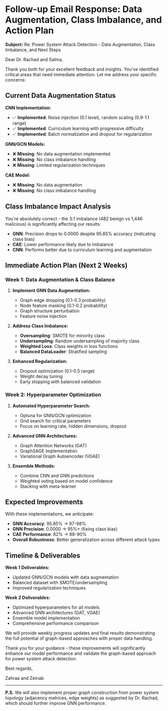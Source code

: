 # Follow-up Email Response: Data Augmentation, Class Imbalance, and Action Plan

**Subject:** Re: Power System Attack Detection - Data Augmentation, Class Imbalance, and Next Steps

Dear Dr. Rachad and Salma,

Thank you both for your excellent feedback and insights. You've identified critical areas that need immediate attention. Let me address your specific concerns:

## Current Data Augmentation Status

**CNN Implementation:**
- ✅ **Implemented**: Noise injection (0.1 level), random scaling (0.9-1.1 range)
- ✅ **Implemented**: Curriculum learning with progressive difficulty
- ✅ **Implemented**: Batch normalization and dropout for regularization

**GNN/GCN Models:**
- ❌ **Missing**: No data augmentation implemented
- ❌ **Missing**: No class imbalance handling
- ❌ **Missing**: Limited regularization techniques

**CAE Model:**
- ❌ **Missing**: No data augmentation
- ❌ **Missing**: No class imbalance handling

## Class Imbalance Impact Analysis

You're absolutely correct - the 3:1 imbalance (482 benign vs 1,446 malicious) is significantly affecting our results:

- **GNN**: Precision drops to 0.0000 despite 95.85% accuracy (indicating class bias)
- **CAE**: Lower performance likely due to imbalance
- **CNN**: Performs better due to curriculum learning and augmentation

## Immediate Action Plan (Next 2 Weeks)

### Week 1: Data Augmentation & Class Balance
1. **Implement GNN Data Augmentation:**
   - Graph edge dropping (0.1-0.3 probability)
   - Node feature masking (0.1-0.2 probability)
   - Graph structure perturbation
   - Feature noise injection

2. **Address Class Imbalance:**
   - **Oversampling**: SMOTE for minority class
   - **Undersampling**: Random undersampling of majority class
   - **Weighted Loss**: Class weights in loss functions
   - **Balanced DataLoader**: Stratified sampling

3. **Enhanced Regularization:**
   - Dropout optimization (0.1-0.5 range)
   - Weight decay tuning
   - Early stopping with balanced validation

### Week 2: Hyperparameter Optimization
1. **Automated Hyperparameter Search:**
   - Optuna for GNN/GCN optimization
   - Grid search for critical parameters
   - Focus on learning rate, hidden dimensions, dropout

2. **Advanced GNN Architectures:**
   - Graph Attention Networks (GAT)
   - GraphSAGE implementation
   - Variational Graph Autoencoder (VGAE)

3. **Ensemble Methods:**
   - Combine CNN and GNN predictions
   - Weighted voting based on model confidence
   - Stacking with meta-learner

## Expected Improvements

With these implementations, we anticipate:
- **GNN Accuracy**: 95.85% → 97-98%
- **GNN Precision**: 0.0000 → 95%+ (fixing class bias)
- **CAE Performance**: 82% → 88-90%
- **Overall Robustness**: Better generalization across different attack types

## Timeline & Deliverables

**Week 1 Deliverables:**
- Updated GNN/GCN models with data augmentation
- Balanced dataset with SMOTE/undersampling
- Improved regularization techniques

**Week 2 Deliverables:**
- Optimized hyperparameters for all models
- Advanced GNN architectures (GAT, VGAE)
- Ensemble model implementation
- Comprehensive performance comparison

We will provide weekly progress updates and final results demonstrating the full potential of graph-based approaches with proper data handling.

Thank you for your guidance - these improvements will significantly enhance our model performance and validate the graph-based approach for power system attack detection.

Best regards,

Zahraa and Zeinab

---

**P.S.** We will also implement proper graph construction from power system topology (adjacency matrices, edge weights) as suggested by Dr. Rachad, which should further improve GNN performance. 